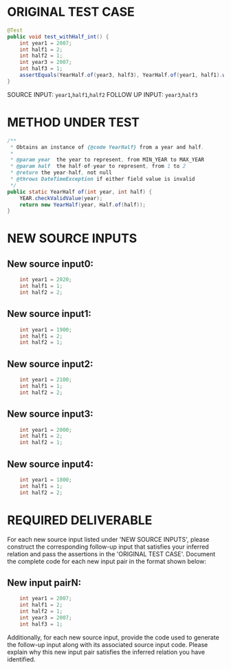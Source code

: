 # ORIGINAL TEST CASE
```java
@Test
public void test_withHalf_int() {
    int year1 = 2007;
    int half1 = 2;
    int half2 = 1;
    int year3 = 2007;
    int half3 = 1;
    assertEquals(YearHalf.of(year3, half3), YearHalf.of(year1, half1).withHalf(half2));
}

```
SOURCE INPUT: `year1`,`half1`,`half2`
FOLLOW UP INPUT: `year3`,`half3`


# METHOD UNDER TEST
```java
/**
 * Obtains an instance of {@code YearHalf} from a year and half.
 *
 * @param year  the year to represent, from MIN_YEAR to MAX_YEAR
 * @param half  the half-of-year to represent, from 1 to 2
 * @return the year-half, not null
 * @throws DateTimeException if either field value is invalid
 */
public static YearHalf of(int year, int half) {
    YEAR.checkValidValue(year);
    return new YearHalf(year, Half.of(half));
}

```


# NEW SOURCE INPUTS
## New source input0:
```java
    int year1 = 2020;
    int half1 = 1;
    int half2 = 2;
```

## New source input1:
```java
    int year1 = 1900;
    int half1 = 2;
    int half2 = 1;
```

## New source input2:
```java
    int year1 = 2100;
    int half1 = 1;
    int half2 = 2;
```

## New source input3:
```java
    int year1 = 2000;
    int half1 = 2;
    int half2 = 1;
```

## New source input4:
```java
    int year1 = 1800;
    int half1 = 1;
    int half2 = 2;
```



# REQUIRED DELIVERABLE
For each new source input listed under 'NEW SOURCE INPUTS', please construct the corresponding follow-up input that satisfies your inferred relation and pass the assertions in the 'ORIGINAL TEST CASE'. Document the complete code for each new input pair in the format shown below:
## New input pairN:
```java
    int year1 = 2007;
    int half1 = 2;
    int half2 = 1;
    int year3 = 2007;
    int half3 = 1;
```

Additionally, for each new source input, provide the code used to generate the follow-up input along with its associated source input code. Please explain why this new input pair satisfies the inferred relation you have identified.